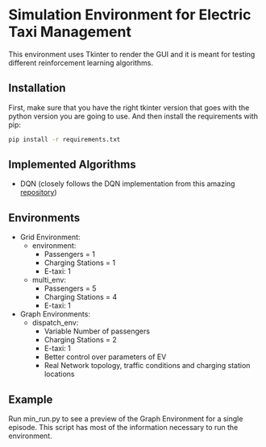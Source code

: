 # Simulation Environment for Electric Taxi Management
This environment uses Tkinter to render the GUI and it is meant for testing different reinforcement learning algorithms.

## Installation
First, make sure that you have the right tkinter version that goes with the python version you are going to use. And then install the requirements with pip:

```bash
pip install -r requirements.txt
```

## Implemented Algorithms

- DQN (closely follows the DQN implementation from this amazing [repository](https://github.com/philtabor/Deep-Q-Learning-Paper-To-Code))

## Environments
- Grid Environment: 
  * environment:
    + Passengers = 1 
    + Charging Stations = 1
    + E-taxi: 1 
  * multi_env:
    + Passengers = 5 
    + Charging Stations = 4
    + E-taxi: 1 
- Graph Environments:
  * dispatch_env:
    * Variable Number of passengers
    * Charging Stations = 2
    * E-taxi: 1
    * Better control over parameters of EV
    * Real Network topology, traffic conditions and charging station locations

## Example
Run min_run.py to see a preview of the Graph Environment for a single episode. This script has most of the information necessary to run the environment.



